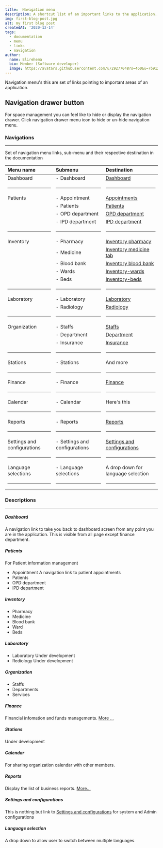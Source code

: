 ```yaml
---
title:  Navigation menu
description: A shortcut list of an important links to the application.
img: first-blog-post.jpg
alt: my first blog post
createdAt: '2020-12-14'
tags:
  - documentation
  - menu
  - links
  - navigation
author:
  name: Elirehema
  bio: Member (Software developer)
  image: https://avatars.githubusercontent.com/u/29277048?s=460&u=7b9129df86f037dc4fb021e22ecbf252f308e688&v=4
---
```


Navigation menu's this are set of links pointing to important areas of an application. 

## Navigation drawer button
For space management you can feel like to hide or display the navigation drawer.  Click navigation drawer menu icon to hide or un-hide navigation menu. 
<c-image src="drawer_button.png" alt="Navigation drawer button"></c-image>

### Navigations
---
Set of navigation menu links, sub-menu and their respective destination in the documentation
<div class="markdown">

| Menu name   |  Submenu          |  Destination   |
| :---        | :--               |           :--- |
| Dashboard   |  - Dashboard      |  [Dashboard](/homepage)     |
|  <hr>       |    <hr>           |   <hr>         |
| Patients    |   - Appointment   |  [Appointments](/patients#appointments)   |
|             |   - Patients      |  [Patients](/patients#patients)   |
|             |   - OPD department|  [OPD department](/patients#opd-department)  |
|             |   - IPD department|  [IPD department](/patients#ipd-department)   |
|  <hr>       |    <hr>           |   <hr>         |
| Inventory   |  - Pharmacy       |  [Inventory pharmacy](/inventory#pharmacy)      |
|             |   -  Medicine     |  [Inventory medicine tab](/inventory#medicine)  |
|             |   - Blood bank    | [Inventory blood bank](/inventory#blood-bank)   |
|             |   - Wards         |  [Inventory-wards](/inventory#wards)   |
|             |   - Beds          |  [Inventory-beds](/inventory#beds)   |
|  <hr>       |    <hr>           |   <hr>         |
| Laboratory  |  - Laboratory     |  [Laboratory](/laboratory)     |
|             |   -  Radiology    |  [Radiology](/radiology)   |
|  <hr>       |    <hr>           |   <hr>         |
| Organization|  - Staffs         |   [Staffs](/organization#staffs)        |
|             |   -  Department   |   [Department](/organization#departments)     |
|             |   -  Insurance   |    [Insurance](/organization#insurance)     |
|  <hr>       |    <hr>           |   <hr>         |
| Stations    |  - Stations       |  And more      |
|  <hr>       |    <hr>           |   <hr>         |
|    Finance  |   - Finance       |   [Finance](/finance)    |
|  <hr>       |    <hr>           |   <hr>         |
|    Calendar |   - Calendar      |  Here's this   |
|  <hr>       |    <hr>           |   <hr>         |
|    Reports  |   - Reports       |   [Reports](/reports)   |
|  <hr>       |    <hr>           |   <hr>         |
|    Settings and configurations  |   - Settings and configurations       |  [Settings and configurations](/setting-and-config)  |
|  <hr>       |    <hr>           |   <hr>         |
|    Language selections  |   -  Language selections       |  A drop down for language selection  |
|  <hr>       |    <hr>           |   <hr>         |


</div>

### Descriptions
---
##### Dashboard
A navigation link to take you back to dashboard screen from any point you are in the application. This is visible from all page except finance department.
##### Patients
For Patient information management 
  - Appointment
A navigation link to patient appointments 
  - Patients
  - OPD department
  - IPD department
##### Inventory
  - Pharmacy
  - Medicine 
  - Blood bank
  - Ward 
  - Beds
##### Laboratory
  - Laboratory
  Under development
  - Rediology
  Under development
##### Organization
 - Staffs 
 - Departments
 - Services
##### Finance
  Financial infomation and funds managements. [More ...](/finance)
##### Stations
  Under development
##### Calendar
  For sharing organization calendar with other members.
##### Reports
  Display the list of business reports. [More...](/reports)
##### Settings and configurations
 This is nothing but link to  [Settings and configurations](/setting-and-config)  for system and Admin configurations
##### Language selection
A drop down to allow user to switch between multiple languages